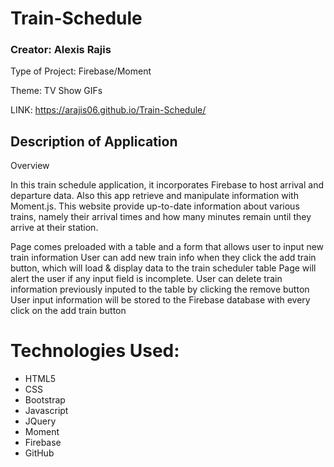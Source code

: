 # Train-Schedule
### Creator: Alexis Rajis
Type of Project: Firebase/Moment

Theme: TV Show GIFs

 LINK:
  https://arajis06.github.io/Train-Schedule/
  
  

## Description of Application
Overview

In this train schedule application, it incorporates Firebase to host arrival and departure data. Also this app retrieve and manipulate information with Moment.js. This website provide up-to-date information about various trains, namely their arrival times and how many minutes remain until they arrive at their station.


Page comes preloaded with a table and a form that allows user to input new train information 
User can add new train info when they click the add train button, which will load & display data to the train scheduler table
Page will alert the user if any input field is incomplete.
User can delete train information previously inputed to the table by clicking the remove button 
User input information will be stored to the Firebase database with every click on the add train button

# Technologies Used:
- HTML5
- CSS
- Bootstrap
- Javascript
- JQuery
- Moment
- Firebase
- GitHub


